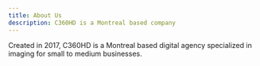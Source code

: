 ```yaml
---
title: About Us
description: C360HD is a Montreal based company
---
```


Created in 2017, C360HD is a Montreal based digital agency specialized in imaging for small to medium businesses.
